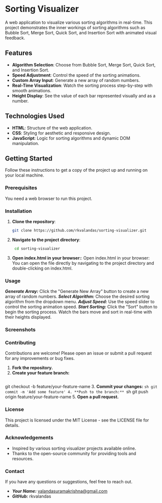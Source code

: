 # Sorting Visualizer

A web application to visualize various sorting algorithms in real-time. This project demonstrates the inner workings of sorting algorithms such as Bubble Sort, Merge Sort, Quick Sort, and Insertion Sort with animated visual feedback.

## Features

- **Algorithm Selection**: Choose from Bubble Sort, Merge Sort, Quick Sort, and Insertion Sort.
- **Speed Adjustment**: Control the speed of the sorting animations.
- **Custom Array Input**: Generate a new array of random numbers.
- **Real-Time Visualization**: Watch the sorting process step-by-step with smooth animations.
- **Height Display**: See the value of each bar represented visually and as a number.

## Technologies Used

- **HTML**: Structure of the web application.
- **CSS**: Styling for aesthetic and responsive design.
- **JavaScript**: Logic for sorting algorithms and dynamic DOM manipulation.

## Getting Started

Follow these instructions to get a copy of the project up and running on your local machine.

### Prerequisites

You need a web browser to run this project.

### Installation

1. **Clone the repository**:
   ```sh
   git clone https://github.com/rkvalandas/sorting-visualizer.git
2. **Navigate to the project directory**:
   ```sh
    cd sorting-visualizer
3. **Open index.html in your browser:**:
Open index.html in your browser:
You can open the file directly by navigating to the project directory and double-clicking on index.html.
### Usage

***Generate Array:*** Click the "Generate New Array" button to create a new array of random numbers.
***Select Algorithm:*** Choose the desired sorting algorithm from the dropdown menu.
***Adjust Speed:*** Use the speed slider to control the sorting animation speed.
***Start Sorting:*** Click the "Sort" button to begin the sorting process. Watch the bars move and sort in real-time with their heights displayed.
### Screenshots

### Contributing

Contributions are welcome! Please open an issue or submit a pull request for any improvements or bug fixes.

1. **Fork the repository.**
2. **Create your feature branch:**
   ```sh
git checkout -b feature/your-feature-name
3. **Commit your changes:**
    ```sh
git commit -m 'Add some feature'
4. **Push to the branch:**
    ```sh
git push origin feature/your-feature-name
5. **Open a pull request.**
### License

This project is licensed under the MIT License - see the LICENSE file for details.

### Acknowledgements

- Inspired by various sorting visualizer projects available online.
- Thanks to the open-source community for providing tools and resources.
### Contact

If you have any questions or suggestions, feel free to reach out.

- ***Your Name:*** valandasuramakrishna@gmail.com
- ***GitHub:*** rkvalandas